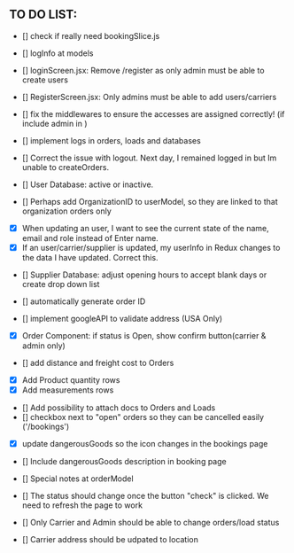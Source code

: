 ## TO DO LIST:

- [] check if really need bookingSlice.js
- [] logInfo at models

- [] loginScreen.jsx: Remove /register as only admin must be able to create users
- [] RegisterScreen.jsx: Only admins must be able to add users/carriers
- [] fix the middlewares to ensure the accesses are assigned correctly! (if include admin in )
- [] implement logs in orders, loads and databases
- [] Correct the issue with logout. Next day, I remained logged in but Im unable to createOrders. 

- [] User Database: active or inactive.
- [] Perhaps add OrganizationID to userModel, so they are linked to that organization orders only
- [x] When updating an user, I want to see the current state of the name, email and role instead of Enter name.
- [x] If an user/carrier/supplier is updated, my userInfo in Redux changes to the data I have updated. Correct this.

- [] Supplier Database: adjust opening hours to accept blank days or create drop down list

- [] automatically generate order ID
- [] implement googleAPI to validate address (USA Only)
- [x] Order Component: if status is Open, show confirm button(carrier & admin only)
- [] add distance and freight cost to Orders
- [X] Add Product quantity rows
- [X] Add measurements rows
- [] Add possibility to attach docs to Orders and Loads
- [] checkbox next to "open" orders so they can be cancelled easily ('/bookings')
- [X] update dangerousGoods so the icon changes in the bookings page
- [] Include dangerousGoods description in booking page
- [] Special notes at orderModel

- [] The status should change once the button "check" is clicked. We need to refresh the page to work
- [] Only Carrier and Admin should be able to change orders/load status

- [] Carrier address should be udpated to location